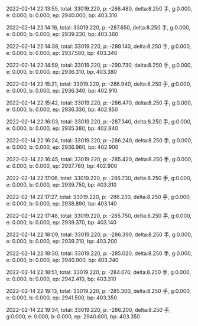 2022-02-14 22:13:55, total: 33019.220, p: -286.480, delta:8.250 手, g:0.000, e: 0.000, b: 0.000, ep: 2940.000, bp: 403.310

2022-02-14 22:14:16, total: 33019.220, p: -287.650, delta:8.250 手, g:0.000, e: 0.000, b: 0.000, ep: 2939.230, bp: 403.360

2022-02-14 22:14:38, total: 33019.220, p: -289.140, delta:8.250 手, g:0.000, e: 0.000, b: 0.000, ep: 2937.580, bp: 403.340

2022-02-14 22:14:59, total: 33019.220, p: -290.730, delta:8.250 手, g:0.000, e: 0.000, b: 0.000, ep: 2936.310, bp: 403.380

2022-02-14 22:15:21, total: 33019.220, p: -286.940, delta:8.250 手, g:0.000, e: 0.000, b: 0.000, ep: 2936.340, bp: 402.910

2022-02-14 22:15:42, total: 33019.220, p: -286.470, delta:8.250 手, g:0.000, e: 0.000, b: 0.000, ep: 2936.330, bp: 402.850

2022-02-14 22:16:03, total: 33019.220, p: -287.340, delta:8.250 手, g:0.000, e: 0.000, b: 0.000, ep: 2935.380, bp: 402.840

2022-02-14 22:16:24, total: 33019.220, p: -286.240, delta:8.250 手, g:0.000, e: 0.000, b: 0.000, ep: 2936.960, bp: 402.900

2022-02-14 22:16:45, total: 33019.220, p: -285.420, delta:8.250 手, g:0.000, e: 0.000, b: 0.000, ep: 2937.780, bp: 402.900

2022-02-14 22:17:06, total: 33019.220, p: -286.730, delta:8.250 手, g:0.000, e: 0.000, b: 0.000, ep: 2939.750, bp: 403.310

2022-02-14 22:17:27, total: 33019.220, p: -286.230, delta:8.250 手, g:0.000, e: 0.000, b: 0.000, ep: 2938.890, bp: 403.140

2022-02-14 22:17:48, total: 33019.220, p: -285.750, delta:8.250 手, g:0.000, e: 0.000, b: 0.000, ep: 2939.370, bp: 403.140

2022-02-14 22:18:09, total: 33019.220, p: -286.390, delta:8.250 手, g:0.000, e: 0.000, b: 0.000, ep: 2939.210, bp: 403.200

2022-02-14 22:18:30, total: 33019.220, p: -285.020, delta:8.250 手, g:0.000, e: 0.000, b: 0.000, ep: 2940.900, bp: 403.240

2022-02-14 22:18:51, total: 33019.220, p: -284.070, delta:8.250 手, g:0.000, e: 0.000, b: 0.000, ep: 2942.410, bp: 403.310

2022-02-14 22:19:13, total: 33019.220, p: -285.300, delta:8.250 手, g:0.000, e: 0.000, b: 0.000, ep: 2941.500, bp: 403.350

2022-02-14 22:19:34, total: 33019.220, p: -286.200, delta:8.250 手, g:0.000, e: 0.000, b: 0.000, ep: 2940.600, bp: 403.350